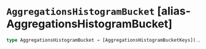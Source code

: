 # `AggregationsHistogramBucket` [alias-AggregationsHistogramBucket]
```typescript
type AggregationsHistogramBucket = [AggregationsHistogramBucketKeys](./AggregationsHistogramBucketKeys.md) & { [property: string]: [AggregationsAggregate](./AggregationsAggregate.md) | string | [double](./double.md) | [long](./long.md);};
```
